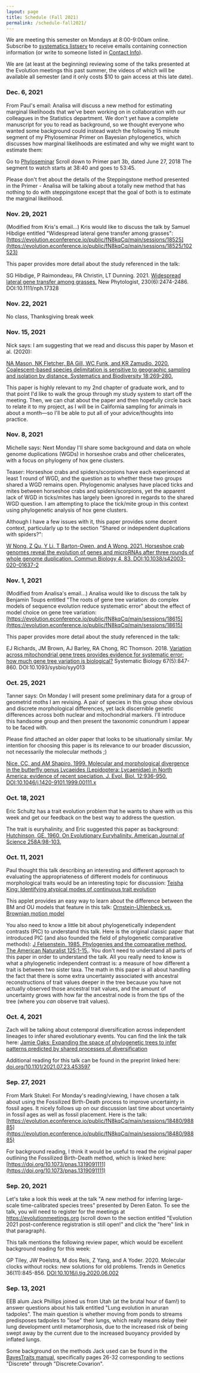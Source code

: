 ```yaml
---
layout: page
title: Schedule (Fall 2021)
permalink: /schedule-fall2021/
---
```


We are meeting this semester on Mondays at 8:00-9:00am online. Subscribe to [systematics listserv](/systseminar/listserv/) to receive emails containing connection information (or write to someone listed in [Contact Info](/systseminar/contact-info/)).

We are (at least at the beginning) reviewing some of the talks presented at the Evolution meetings this past summer, the videos of which will be available all semester (and it only costs $10 to gain access at this late date).

### Dec. 6, 2021

From Paul's email: Analisa will discuss a new method for estimating marginal likelihoods that we've been working on in collaboration with our colleagues in the Statistics department. We don't yet have a complete manuscript for you to read as background, so we thought everyone who wanted some background could instead watch the following 15 minute segment of my Phyloseminar Primer on Bayesian phylogenetics, which discusses how marginal likelihoods are estimated and why we might want to estimate them:

Go to [Phyloseminar](http://phyloseminar.org/recorded.html)
Scroll down to Primer part 3b, dated June 27, 2018
The segment to watch starts at 38:40 and goes to 53:45.

Please don't fret about the details of the Steppingstone method presented in the Primer - Analisa will be talking about a totally new method that has nothing to do with steppingstone except that the goal of both is to estimate the marginal likelihood.

### Nov. 29, 2021

(Modified from Kris's email...) Kris would like to discuss the talk by Samuel Hibdige entitled "Widespread lateral gene transfer among grasses":
[https://evolution.econference.io/public/fN8kqCq/main/sessions/18525](https://evolution.econference.io/public/fN8kqCq/main/sessions/18525/102523)

This paper provides more detail about the study referenced in the talk: 

SG Hibdige, P Raimondeau, PA Christin, LT Dunning. 2021. [Widespread lateral gene transfer among grasses.](https://doi.org/10.1111/nph.17328) New Phytologist, 230(6):2474-2486. DOI:10.1111/nph.17328

### Nov. 22, 2021

No class, Thanksgiving break week

### Nov. 15, 2021

Nick says: I am suggesting that we read and discuss this paper by Mason et al. (2020):

[NA Mason, NK Fletcher, BA Gill, WC Funk, and KR Zamudio. 2020. Coalescent-based species delimitation is sensitive to geographic sampling and isolation by distance. Systematics and Biodiversity 18:269-280.]( https://doi.org/10.1080/14772000.2020.1730475)

This paper is highly relevant to my 2nd chapter of graduate work, and to that point I'd like to walk the group through my study system to start off the meeting. Then, we can chat about the paper and then hopefully circle back to relate it to my project, as I will be in California sampling for animals in about a month—so I'll be able to put all of your advice/thoughts into practice. 

### Nov. 8, 2021

Michelle says: Next Monday I'll share some background and data on whole genome duplications (WGDs) in horseshoe crabs and other chelicerates, with a focus on phylogeny of hox gene clusters. 

Teaser: Horseshoe crabs and spiders/scorpions have each experienced at least 1 round of WGD, and the question as to whether these two groups shared a WGD remains open. Phylogenomic analyses have placed ticks and mites between horseshoe crabs and spiders/scorpions, yet the apparent lack of WGD in ticks/mites has largely been ignored in regards to the shared WGD question. I am attempting to place the tick/mite group in this context using phylogenetic analysis of hox gene clusters.

Although I have a few issues with it, this paper provides some decent context, particularly up to the section "Shared or independent duplications with spiders?":  

[W Nong, Z Qu, Y Li, T Barton-Owen, and A Wong. 2021. Horseshoe crab genomes reveal the evolution of genes and microRNAs after three rounds of whole genome duplication. Commun Biology 4, 83. DOI:10.1038/s42003-020-01637-2](https://doi.org/10.1038/s42003-020-01637-2)

### Nov. 1, 2021

(Modified from Analisa's email...) Analisa would like to discuss the talk by Benjamin Toups entitled "The roots of gene tree variation: do complex models of sequence evolution reduce systematic error" about the effect of model choice on gene tree variation: [https://evolution.econference.io/public/fN8kqCq/main/sessions/18615](https://evolution.econference.io/public/fN8kqCq/main/sessions/18615)

This paper provides more detail about the study referenced in the talk: 

EJ Richards, JM Brown, AJ Barley, RA Chong, RC Thomson. 2018. [Variation across mitochondrial gene trees provides evidence for systematic error: how much gene tree variation is biological?](https://doi.org/10.1093/sysbio/syy013) Systematic Biology 67(5):847-860. DOI:10.1093/sysbio/syy013


### Oct. 25, 2021

Tanner says: On Monday I will present some preliminary data for a group of geometrid moths I am revising. A pair of species in this group show obvious and discrete morphological differences, yet lack discernible genetic differences across both nuclear and mitochondrial markers. I'll introduce this handsome group and then present the taxonomic conundrum I appear to be faced with.

Please find attached an older paper that looks to be situationally similar. My intention for choosing this paper is its relevance to our broader discussion, not necessarily the molecular methods ;)

[Nice, CC, and AM Shapiro. 1999. Molecular and morphological divergence in the butterfly genus Lycaeides (Lepidoptera: Lycaenidae) in North America: evidence of recent speciation. J. Evol. Biol. 12:936-950. DOI:10.1046/j.1420-9101.1999.00111.x](https://doi.org/10.1046/j.1420-9101.1999.00111.x)

### Oct. 18, 2021

Eric Schultz has a trait evolution problem that he wants to share with us this week and get our feedback on the best way to address the question. 

The trait is euryhalinity, and Eric suggested this paper as background:
[Hutchinson, GE. 1960. On Evolutionary Euryhalinity. American Journal of Science 258A:98-103.](http://earth.geology.yale.edu/~ajs/1960/ajs_258A_11.pdf/98.pdf)

### Oct. 11, 2021

Paul thought this talk describing an interesting and different approach to evaluating the appropriateness of different models for continuous morphological traits would be an interesting topic for discussion: [Teisha King: Identifying atypical modes of continuous trait evolution](https://evolution.econference.io/public/fN8kqCq/main/sessions/18550/102638)

This applet provides an easy way to learn about the difference between the BM and OU models that feature in this talk: [Ornstein-Uhlenbeck vs. Brownian motion model](https://plewis.github.io/applets/ou/)

You also need to know a little bit about phylogenetically independent contrasts (PIC) to understand this talk. Here is the original classic paper that introduced PIC (and also founded the field of phylogenetic comparative methods): [J Felsenstein. 1985. Phylogenies and the comparative method. The American Naturalist 125:1-15.](https://doi.org/10.1086/284325). You don't need to understand all parts of this paper in order to understand the talk. All you really need to know is what a phylogenetic independent contrast is: a measure of how different a trait is between two sister taxa. The math in this paper is all about handling the fact that there is some extra uncertainty associated with ancestral reconstructions of trait values deeper in the tree because you have not actually observed those ancestral trait values, and the amount of uncertainty grows with how far the ancestral node is from the tips of the tree (where you _can_ observe trait values).

### Oct. 4, 2021

Zach will be talking about cotemporal diversification across independent lineages to infer shared evolutionary events. You can find the link the talk here: [Jamie Oaks: Expanding the space of phylogenetic trees to infer patterns predicted by shared processes of diversification](https://evolution.econference.io/public/fN8kqCq/main/sessions/18480/99926)

Additional reading for this talk can be found in the preprint linked here: [doi.org/10.1101/2021.07.23.453597](https://doi.org/10.1101/2021.07.23.453597)

### Sep. 27, 2021

From Mark Stukel: For Monday's reading/viewing, I have chosen a talk about using the Fossilized Birth-Death process to improve uncertainty in fossil ages. It nicely follows up on our discussion last time about uncertainty in fossil ages as well as fossil placement. Here is the talk: 
[https://evolution.econference.io/public/fN8kqCq/main/sessions/18480/98885](https://evolution.econference.io/public/fN8kqCq/main/sessions/18480/98885)

For background reading, I think it would be useful to read the original paper outlining the Fossilized Birth-Death method, which is linked here: [https://doi.org/10.1073/pnas.1319091111](https://doi.org/10.1073/pnas.1319091111)

### Sep. 20, 2021

Let's take a look this week at the talk "A new method for inferring large-scale time-calibrated species trees" presented by Deren Eaton. To see the talk, you will need to register for the meetings at https://evolutionmeetings.org (scroll down to the section entitled "Evolution 2021 post-conference registration is  still open!" and click the "here" link in that paragraph). 

This talk mentions the following review paper, which would be excellent background reading for this week:

GP Tiley, JW Poelstra, M dos Reis, Z Yang, and A Yoder. 2020. Molecular clocks without rocks: new solutions for old problems. Trends in Genetics 36(11):845-856. [DOI:10.1016/j.tig.2020.06.002](https://doi.org/10.1016/j.tig.2020.06.002)

### Sep. 13, 2021

EEB alum Jack Phillips joined us from Utah (at the brutal hour of 6am!) to answer questions about his talk entitled "Lung evolution in anuran tadpoles". The main question is whether moving from ponds to streams predisposes tadpoles to "lose" their lungs, which really means delay their lung development until metamorphosis, due to the increased risk of being swept away by the current due to the increased buoyancy provided by inflated lungs.

Some background on the methods Jack used can be found in the [BayesTraits manual](http://www.evolution.rdg.ac.uk/BayesTraitsV3.0.5/BayesTraitsV3.0.5.html), specifically pages 26-32 corresponding to sections "Discrete" through "Discrete:Covarion". 
